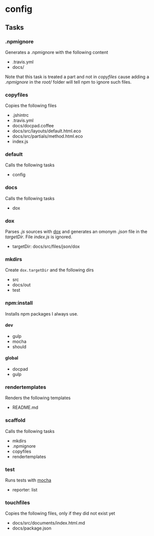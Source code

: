 
# config

## Tasks

### .npmignore

Generates a .npmignore with the following content

  * .travis.yml
  * docs/

Note that this task is treated a part and not in *copyfiles* cause adding a 
*.npmignore* in the *root/* folder will tell npm to ignore such files.

### copyfiles

Copies the following files

  * .jshintrc
  * .travis.yml
  * docs/docpad.coffee
  * docs/src/layouts/default.html.eco
  * docs/src/partials/method.html.eco
  * index.js

### default

Calls the following tasks

  * config

### docs

Calls the following tasks

  * dox

### dox

Parses *.js* sources with [dox](https://github.com/visionmedia/dox) and generates
an omonym *.json* file in the *targetDir*. File *index.js* is ignored.

  * targetDir: docs/src/files/json/dox

### mkdirs

Create `dox.targetDir` and the following dirs

  * src
  * docs/out
  * test

### npm:install

Installs npm packages I always use.

#### dev

  * gulp
  * mocha
  * should

#### global

  * docpad
  * gulp

### rendertemplates

Renders the following templates

  * README.md

### scaffold

Calls the following tasks

  * mkdirs
  * .npmignore
  * copyfiles
  * rendertemplates

### test

Runs tests with [mocha](http://visionmedia.github.io/mocha/)

  * reporter: list

### touchfiles

Copies the following files, only if they did not exist yet

  * docs/src/documents/index.html.md
  * docs/package.json

